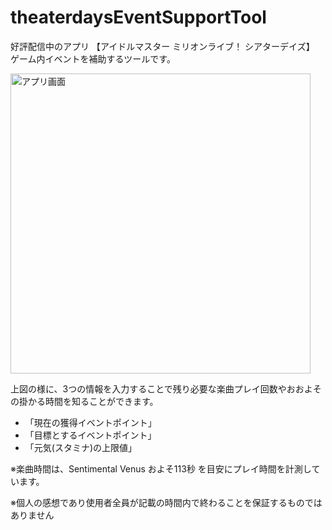 # theaterdaysEventSupportTool

好評配信中のアプリ 【アイドルマスター ミリオンライブ！ シアターデイズ】 ゲーム内イベントを補助するツールです。

<img width="480" alt="アプリ画面" src="https://i.imgur.com/JIS6dGz.png">

上図の様に、3つの情報を入力することで残り必要な楽曲プレイ回数やおおよその掛かる時間を知ることができます。
- 「現在の獲得イベントポイント」
- 「目標とするイベントポイント」
- 「元気(スタミナ)の上限値」

※楽曲時間は、Sentimental Venus およそ113秒 を目安にプレイ時間を計測しています。

※個人の感想であり使用者全員が記載の時間内で終わることを保証するものではありません
